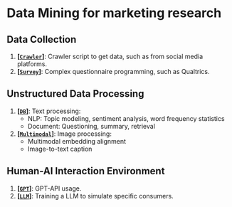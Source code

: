 # Data Mining for marketing research

## Data Collection

1. **[[`Crawler`](https://gitee.com/dengxw66/MKT_data_mining/tree/master/Crawler)]**: Crawler script to get data, such as from social media platforms.
2. **[[`Survey`](https://gitee.com/dengxw66/MKT_data_mining/tree/master/Survey)]**: Complex questionnaire programming, such as Qualtrics.

## Unstructured Data Processing

1. **[[`DB`](https://gitee.com/dengxw66/MKT_data_mining/tree/master/DB)]**: Text processing:
    - NLP: Topic modeling, sentiment analysis, word frequency statistics
    - Document: Questioning, summary, retrieval
2. **[[`Multimodal`](https://gitee.com/dengxw66/MKT_data_mining/tree/master/Multimodal)]**: Image processing:
    - Multimodal embedding alignment
    - Image-to-text caption

## Human-AI Interaction Environment

1. **[[`GPT`](https://gitee.com/dengxw66/MKT_data_mining/tree/master/GPT)]**: GPT-API usage.
2. **[[`LLM`](https://gitee.com/dengxw66/MKT_data_mining/tree/master/LLM)]**: Training a LLM to simulate specific consumers.